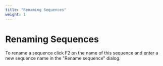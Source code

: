 ```yaml
---
title: "Renaming Sequences"
weight: 1
---
```



# Renaming Sequences

To rename a sequence click F2 on the name of this sequence and enter a new sequence name in the "Rename sequence" dialog.